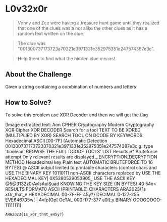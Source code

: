 # L0v32x0r
> Vonny and Zee were having a treasure hunt game until they realized that one of the clues was a not alike the other clues as it has a random text written on the clue.

> The clue was "001300737173723a70321e3971331e352975351e247574387e3c".

> Help them to find what the hidden clue means!

## About the Challenge
Given a string containing a combination of numbers and letters

## How to Solve?
To solve this problem use XOR Decoder and then we will get the flag


[Image extracted text: Aon CPHER
Cryptography
Modern Cryptography
XOR Cipher
XOR DECODER
Search for a tool
TEXT TO BE XORED (MULTIPLIED BY XOR)
SEARCH
TOOL ON DCODE BY KEYWORDS:
Hexadecimal ASCII [00-7F] (Automatic Detection
001300737173723370321e3971331e352975351e247574387e3c
g. type 'boolean'
BROWSE THE FULL DCODE TOOLS' LIST
Results
e*
Bruteforce attempt
Only
relevant
results
are
displayed _
ENCRYPTION[DECRYPTION METHOD
Hexadecimal key
Plain
text
AUTOMATIC
BRUTEFORCE
TO 16 BYTES) @
ASCII output limited to printable characters (control chars and
USE THE BINARY KEY
10110111
non-ASCII characters replaced by
USE THE HEXADECIMAL KEY| 0X5390539053905_
USE THE ASCII KEY
@5@3132z0rAylsAuiSuad
KNOWING THE KEY SIZE (IN BYTES)
40
54x>
RESULTS FORMAT0 ASCII (PRINTABLE) CHARACTERS
ARA2023{1s
xOr_that_e
HEXADECIMAL 00-ZF-FF
45y?}
DECIMAL 0-127-255
EVE646705w[ | 4v[p]Op[
OcTAL 000-177-377
a0l};y
BINARY OOOOOOOO-11111111]


```
ARA2023{1s_x0r_th4t_e45y?}
```